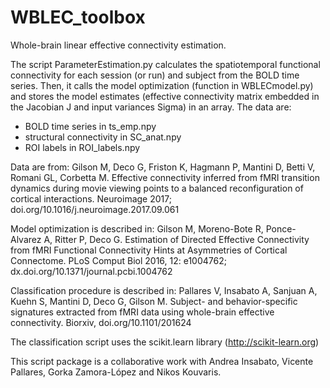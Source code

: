 # WBLEC_toolbox

Whole-brain linear effective connectivity estimation. 

The script ParameterEstimation.py calculates the spatiotemporal functional connectivity for each session (or run) and subject from the BOLD time series. Then, it calls the model optimization (function in WBLECmodel.py) and stores the model estimates (effective connectivity matrix embedded in the Jacobian J and input variances Sigma) in an array.
The data are:
- BOLD time series in ts_emp.npy
- structural connectivity in SC_anat.npy
- ROI labels in ROI_labels.npy

Data are from: Gilson M, Deco G, Friston K, Hagmann P, Mantini D, Betti V, Romani GL, Corbetta M. Effective connectivity inferred from fMRI transition dynamics during movie viewing points to a balanced reconfiguration of cortical interactions. 
Neuroimage 2017; doi.org/10.1016/j.neuroimage.2017.09.061

Model optimization is described in: Gilson M, Moreno-Bote R, Ponce-Alvarez A, Ritter P, Deco G. Estimation of Directed Effective Connectivity from fMRI Functional Connectivity Hints at Asymmetries of Cortical Connectome. PLoS Comput Biol 2016, 12: e1004762; dx.doi.org/10.1371/journal.pcbi.1004762

Classification procedure is described in: Pallares V, Insabato A, Sanjuan A, Kuehn S, Mantini D, Deco G, Gilson M. Subject- and behavior-specific signatures extracted from fMRI data using whole-brain effective connectivity. Biorxiv, doi.org/10.1101/201624

The classification script uses the scikit.learn library (http://scikit-learn.org)

This script package is a collaborative work with Andrea Insabato, Vicente Pallares, Gorka Zamora-López and Nikos Kouvaris.
